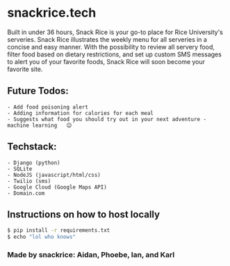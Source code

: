 # snackrice.tech
Built in under 36 hours, Snack Rice is your go-to place for Rice University's serveries. Snack Rice illustrates the weekly menu for all serveries in a concise and easy manner. With the possibility to review all servery food, filter food based on dietary restrictions, and set up custom SMS messages to alert you of your favorite foods, Snack Rice will soon become your favorite site.

## Future Todos:
	- Add food poisoning alert
	- Adding information for calories for each meal
	- Suggests what food you should try out in your next adventure - machine learning	😉
		
## Techstack:
	- Django (python)
	- SQLite
	- NodeJS (javascript/html/css)
	- Twilio (sms)
	- Google Cloud (Google Maps API)
	- Domain.com

## Instructions on how to host locally

```bash
$ pip install -r requirements.txt
$ echo "lol who knows"
```
	
### Made by snackrice: Aidan, Phoebe, Ian, and Karl

